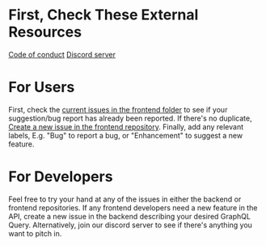 # First, Check These External Resources 
[Code of conduct]()
[Discord server](https://discord.gg/RfZBneFayS)

# For Users
First, check the [current issues in the frontend folder](https://github.com/Gamified-Gratitude-Journaling/gratitudeJournalingFrontend/issues) to see if your suggestion/bug report has already been reported. 
If there's no duplicate, [Create a new issue in the frontend repository](https://github.com/Gamified-Gratitude-Journaling/gratitudeJournalingFrontend/issues/new). 
Finally, add any relevant labels, E.g. "Bug" to report a bug, or "Enhancement" to suggest a new feature. 

# For Developers
Feel free to try your hand at any of the issues in either the backend or frontend repositories. 
If any frontend developers need a new feature in the API, create a new issue in the backend describing your desired GraphQL Query. 
Alternatively, join our discord server to see if there's anything you want to pitch in. 

